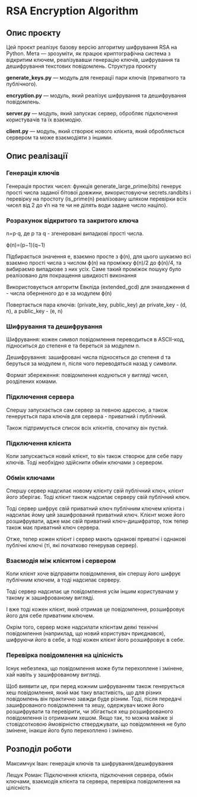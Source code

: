 <h1>RSA Encryption Algorithm</h1>

<h2>Опис проєкту</h2>

Цей проєкт реалізує базову версію алгоритму шифрування RSA на Python. Мета — зрозуміти, як працює криптографічна система з відкритим ключем, реалізувавши генерацію ключів, шифрування та дешифрування текстових повідомлень.
Структура проєкту

<b>generate_keys.py</b> — модуль для генерації пари ключів (приватного та публічного).

<b>encryption.py</b> — модуль, який реалізує шифрування та дешифрування повідомлень.

<b>server.py</b> — модуль, який запускає сервер, обробляє підключення користувачів та їх взаємодію.

<b>client.py</b> — модуль, який створює нового клієнта, який обробляється сервером та може взаємодіяти з іншими.

<h2>Опис реалізації</h2>

<h3>Генерація ключів</h3>

Генерація простих чисел: функція generate_large_prime(bits) генерує прості числа заданої бітової довжини, використовуючи secrets.randbits і перевірку на простоту (is_prime(n) реалізовану шляхом перевірки всіх чисел від 2 до √n на те чи не ділять води задане число націло).

<h3>Розрахунок відкритого та закритого ключа</h3>

n=p⋅q, де p та q - згенеровані випадкові прості числа.

ϕ(n)=(p−1)(q−1)

Підбирається значення e, взаємно просте з ϕ(n), для цього шукаємо всі взаємно прості числа з числом ϕ(n) на проміжку ϕ(n)/2 до ϕ(n)/4, та вибираємо випадкове з них усіх. Саме такий проміжок пошуку було реалізовано для покращення швидкості виконання

Використовується алгоритм Евкліда (extended_gcd) для знаходження d - числа оберненого до е за модулем ϕ(n)

Повертається пара ключів: (private_key, public_key) де private_key - (d, n), а public_key - (e, n)

<h3>Шифрування та дешифрування</h3>

Шифрування: кожен символ повідомлення переводиться в ASCII-код, підноситься до степеня e та береться за модулем n.

Дешифрування: зашифровані числа підносяться до степеня d та беруться за модулем n, після чого переводяться назад у символи.

Формат збереження: повідомлення кодуються у вигляді чисел, розділених комами.

<h3>Підключення сервера</h3>

Спершу запускається сам сервер за певною адресою, а також генерується пара ключів для сервера - приватний і публічний.

Також підтримується список всіх клієнтів, спочатку він пустий.

<h3>Підключення клієнта</h3>

Коли запускається новий клієнт, то він також створює для себе пару ключів. Тоді необхідно здійснити обмін ключами з сервером.

<h3>Обмін ключами</h3>

Спершу сервер надсилає новому клієнту свій публічний ключ, клієнт його зберігає. Тоді клієнт також надсилає серверу свій публічний ключ.

Тоді сервер шифрує свій приватний ключ публічним ключем клієнта і надсилає йому цей зашифрований приватний ключ. Клієнт може його розшифрувати, адже має свій приватний ключ-дишифратор, тож тепер також має приватний ключ сервера.

Отже, тепер кожен клієнт і сервер мають однакові приватні і однакові публічні ключі (ті, які початково генерував сервер).

<h3>Взаємодія між клієнтом і сервером</h3>

Коли клієнт хоче відправити повідомлення, він спершу його шифрує публічним ключем, а тоді надсилає серверу.

Тоді сервер надсилає це повідомлення усім іншим користувачам у такому ж зашифрованому вигляді.

І вже тоді кожен клієнт, який отримав це повідомлення, розшифровує його для себе приватним ключем.

Окрім того, сервер може надсилати клієнтам деякі технічні повідомлення (наприклад, що новий користувач приєднався), шифруючи його в себе, а тоді кожен клієнт його розшифровує в себе.

<h3>Перевірка повідомлення на цілісність</h3>

Існує небезпека, що повідомлення може бути перехоплене і змінене, хай навіть у зашифрованому вигляді.

Щоб виявити це, при перед кожним шифруванням також генерується хеш повідомлення, який має таку властивість, що для різних повідомлень він практично завжди буде різним. Тоді, після передачі зашифрованого повідомлення та хешу, одержувач може його розшифрувати та перевірити, чи збігається хеш розшифрованого повідомлення із отриманим хешом. Якщо так, то можна майже зі стовідсотковою ймовірністю стверджувати, що повідомлення не було змінене, інакше його було перехоплено і змінено.

<h2>Розподіл роботи</h2>
Максимчук Іван: генерація ключів та шифрування/дешифрування

Лещук Роман: Підключення клієнта, підключення сервера, обмін ключами, взаємодія клієнта та сервера, перевірка повідомлення на цілісність